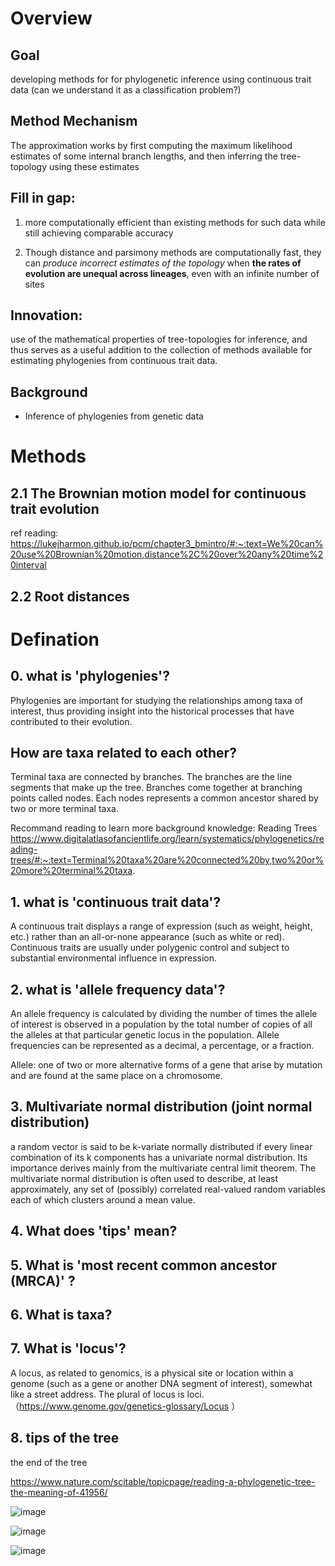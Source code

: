 # Overview

## Goal

developing methods for for phylogenetic inference using continuous trait data (can we understand it as a classification problem?)

## Method Mechanism

The approximation works by first computing the maximum likelihood estimates of some internal branch lengths, and then inferring the tree-topology using these estimates

## Fill in gap: 
1. more computationally efficient than existing methods for such data while still achieving comparable accuracy

2. Though distance and parsimony methods are computationally fast, they can *produce incorrect estimates of the topology* when **the rates of 
evolution are unequal across lineages**, even with an infinite number of 
sites
## Innovation:
use of the mathematical properties of tree-topologies for inference, and thus serves as a useful addition to the collection of methods available for estimating phylogenies from continuous trait data. 

## Background

- Inference of phylogenies from genetic data


# Methods

## 2.1 The Brownian motion model for continuous trait evolution 

ref reading: https://lukejharmon.github.io/pcm/chapter3_bmintro/#:~:text=We%20can%20use%20Brownian%20motion,distance%2C%20over%20any%20time%20interval

## 2.2 Root distances


# Defination

## 0. what is 'phylogenies'?

Phylogenies are important for studying the relationships among taxa of interest, thus providing insight into the historical processes that have contributed to their evolution.

## How are taxa related to each other?

Terminal taxa are connected by branches. The branches are the line segments that make up the tree. Branches come together at branching points called nodes. Each nodes represents a common ancestor shared by two or more terminal taxa.

Recommand reading to learn more background knowledge: Reading Trees  https://www.digitalatlasofancientlife.org/learn/systematics/phylogenetics/reading-trees/#:~:text=Terminal%20taxa%20are%20connected%20by,two%20or%20more%20terminal%20taxa.

## 1. what is 'continuous trait data'?

A continuous trait displays a range of expression (such as weight, height, etc.) rather than an all-or-none appearance (such as white or red). Continuous traits are usually under polygenic control and subject to substantial environmental influence in expression.

## 2. what is 'allele frequency data'?

An allele frequency is calculated by dividing the number of times the allele of interest is observed in a population by the total number of copies of all the alleles at that particular genetic locus in the population. Allele frequencies can be represented as a decimal, a percentage, or a fraction.

Allele: one of two or more alternative forms of a gene that arise by mutation and are found at the same place on a chromosome.

## 3. Multivariate normal distribution (joint normal distribution)

a random vector is said to be k-variate normally distributed if every linear combination of its k components has a univariate normal distribution. Its importance derives mainly from the multivariate central limit theorem. The multivariate normal distribution is often used to describe, at least approximately, any set of (possibly) correlated real-valued random variables each of which clusters around a mean value.

## 4. What does 'tips' mean?

## 5. What is 'most recent common ancestor (MRCA)' ?

## 6. What is taxa?

## 7. What is 'locus'?

A locus, as related to genomics, is a physical site or location within a genome (such as a gene or another DNA segment of interest), somewhat like a street address. The plural of locus is loci. （https://www.genome.gov/genetics-glossary/Locus ）

## 8. tips of the tree

the end of the tree

https://www.nature.com/scitable/topicpage/reading-a-phylogenetic-tree-the-meaning-of-41956/

![image](https://user-images.githubusercontent.com/90790297/177446453-ca0a502a-ae4b-4aa6-809d-a9709e94d798.png)

![image](https://user-images.githubusercontent.com/90790297/177446539-901184ba-4cd7-4880-9910-aab5b02fa9b9.png)

![image](https://user-images.githubusercontent.com/90790297/177446740-1e1c3126-cbdf-4bbb-a584-5186a54da1d7.png)


